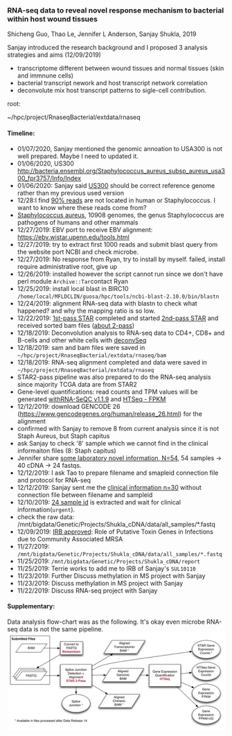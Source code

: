 ### RNA-seq data to reveal novel response mechanism to bacterial within host wound tissues

Shicheng Guo, Thao Le, Jennifer L Anderson, Sanjay Shukla, 2019

Sanjay introduced the research background and I proposed 3 analysis strategies and aims (12/09/2019)
* transcriptome different between wound tissues and normal tissues (skin and immnune cells)
* bacterial transcript nework and host transcript network correlation
* deconvolute mix host transcript patterns to sigle-cell contribution. 

root:

~/hpc/project/RnaseqBacterial/extdata/rnaseq


#### Timeline:
* 01/07/2020, Sanjay mentioned the genomic annoation to USA300 is not well prepared. Maybe I need to updated it. 
* 01/06/2020, US300 http://bacteria.ensembl.org/Staphylococcus_aureus_subsp_aureus_usa300_fpr3757/Info/Index
* 01/06/2020: Sanjay said [US300](http://bacteria.ensembl.org/Staphylococcus_aureus_subsp_aureus_usa300_fpr3757/Info/Index) should be correct reference genome rather than my previous used version
* 12/28:I find [90% reads](https://github.com/Shicheng-Guo/RnaseqBacterial/blob/master/extdata/mapping.md) are not located in human or Staphylococcus. I want to know where these reads come from?
* [Staphylococcus aureus](https://www.ncbi.nlm.nih.gov/genome/154), 10908 genomes, the genus Staphylococcus are pathogens of humans and other mammals
* 12/27/2019: EBV port to receive EBV alignment: https://ebv.wistar.upenn.edu/tools.html
* 12/27/2019: try to extract first 1000 reads and submit blast query from the website port NCBI and check microbe.
* 12/27/2019: No response from Ryan, try to install by myself. failed, install require administrative root, give up
* 12/26/2019: installed however the script cannot run since we don't have perl module `Archive::Tar`contact Ryan
* 12/25/2019: install local blast in BIRC10 `/home/local/MFLDCLIN/guosa/hpc/tools/ncbi-blast-2.10.0/bin/blastn`
* 12/24/2019: alignment RNA-seq data with blastn to check what happened? and why the mapping ratio is so low.
* 12/22/2019: [1st-pass STAR](STARmanual.pdf) completed and started [2nd-pass STAR](https://groups.google.com/forum/#!msg/rna-star/4dhcEGFMiK0/XoMh6rB7CwAJ) and received sorted bam files ([about 2-pass](2pass-star.md))
* 12/18/2019: Deconvolution analysis to RNA-seq data to CD4+, CD8+ and B-cells and other white cells with [deconvSeq](https://github.com/Shicheng-Guo/deconvSeq)
* 12/18/2019: sam and bam files were saved in `~/hpc/project/RnaseqBacterial/extdata/rnaseq/bam`
* 12/18/2019: RNA-seq alignment completed and data were saved in `~/hpc/project/RnaseqBacterial/extdata/rnaseq`
* STAR2-pass pipeline was also prepared to do the RNA-seq analysis since majority TCGA data are from STAR2
* Gene-level quantifications: read counts and TPM values will be generated [withRNA-SeQC v1.1.9](https://www.ncbi.nlm.nih.gov/pmc/articles/PMC3356847/) and [HTSeq - FPKM](https://docs.gdc.cancer.gov/Encyclopedia/pages/HTSeq-FPKM/)
* 12/12/2019: download GENCODE 26 (https://www.gencodegenes.org/human/release_26.html) for the alignment
* confirmed with Sanjay to remove 8 from current analysis since it is not Staph Aureus, but Staph capitus
* ask Sanjay to check '8' sample which we cannot find in the clinical informaiton files (8: Staph capitus)
* Jennifer share [some laboratory novel information, N=54](https://github.com/Shicheng-Guo/RnaseqBacterial/blob/master/extdata/102816%20cDNA%20Sample%20list-Sanjay-2019.xlsx), 54 samples -> 40 cDNA -> 24 fastqs.  
* 12/12/2019: I ask Tao to prepare filename and smapleid connection file and protocol for RNA-seq 
* 12/12/2019: Sanjay sent me the [clinical information n=30](https://github.com/Shicheng-Guo/RnaseqBacterial/blob/master/extdata/Subject%20Info%20Abscess%20Study%20no%20MRN.xlsx) without connection file between filename and sampleid
* 12/10/2019: [24 sample id](./extdata/S24_id.txt) is extracted and wait for clinical information(`urgent`).
* check the raw data: /mnt/bigdata/Genetic/Projects/Shukla_cDNA/data/all_samples/*.fastq
* 12/09/2019: [IRB approved](./extdata/IRB/Outcome_Letter_SUL10110_IRB00000673.pdf): Role of Putative Toxin Genes in Infections due to Community Associated MRSA
* 11/27/2019: `/mnt/bigdata/Genetic/Projects/Shukla_cDNA/data/all_samples/*.fastq`
* 11/25/2019: `/mnt/bigdata/Genetic/Projects/Shukla_cDNA/report`
* 11/25/2019: Terrie works to add me to IRB of Sanjay's `SUL10110`
* 11/23/2019: Further Discuss methylation in MS project with Sanjay
* 11/23/2019: Discuss methylation in MS project with Sanjay
* 11/22/2019: Discuss RNA-seq project with Sanjay

#### Supplementary:
Data analysis flow-chart was as the following. It's okay even microbe RNA-seq data is not the same pipeline.
![](gene-expression-quantification-pipeline-v2.png)

